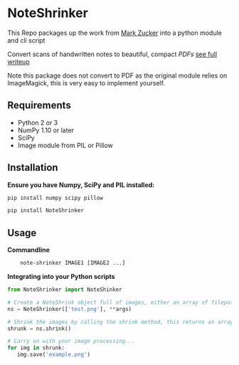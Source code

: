 NoteShrinker
==========

This Repo packages up the work from [Mark Zucker](https://github.com/mzucker/noteshrink) into a python module and cli script

Convert scans of handwritten notes to beautiful, compact *PDFs* [see full writeup](https://mzucker.github.io/2016/09/20/noteshrink.html)

Note this package does not convert to PDF as the original module relies on ImageMagick, this is very easy to implement yourself.


Requirements
------------

-  Python 2 or 3
-  NumPy 1.10 or later
-  SciPy
-  Image module from PIL or Pillow


Installation
-----

**Ensure you have Numpy, SciPy and PIL installed:**

```python
pip install numpy scipy pillow
```

```python
pip install NoteShrinker
```

Usage
-----

**Commandline**
```bash
    note-shrinker IMAGE1 [IMAGE2 ...]
```

**Integrating into your Python scripts**

```python
from NoteShrinker import NoteShinker

# Create a NoteShrink object full of images, either an array of filepaths, PIL images or numpy arrays
ns = NoteShrinker(['test.png'], **args)

# Shrink the images by calling the shrink method, this returns an array of PIL images encoded as RGB
shrunk = ns.shrink()

# Carry on with your image processing...
for img in shrunk:
   img.save('example.png')
```


